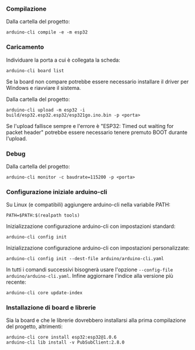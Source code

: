 
### Compilazione
Dalla cartella del progetto:
```
arduino-cli compile -e -m esp32
```

### Caricamento
Individuare la porta a cui è collegata la scheda:
```
arduino-cli board list
```
Se la board non compare potrebbe essere necessario installare il driver per Windows e riavviare il sistema.

Dalla cartella del progetto:
```
arduino-cli upload -m esp32 -i build/esp32.esp32.esp32/esp321go.ino.bin -p <porta>
```
Se l'upload fallisce sempre e l'errore è "ESP32: Timed out waiting for packet header" potrebbe essere necessario tenere premuto BOOT durante l'upload.

### Debug
Dalla cartella del progetto:
```
arduino-cli monitor -c baudrate=115200 -p <porta>
```

### Configurazione iniziale arduino-cli
Su Linux (e compatibili) aggiungere arduino-cli nella variabile PATH:
```
PATH=$PATH:$(realpath tools)
```
Inizializzazione configurazione arduino-cli con impostazioni standard:
```
arduino-cli config init
```
Inizializzazione configurazione arduino-cli con impostazioni personalizzate:
```
arduino-cli config init --dest-file arduino/arduino-cli.yaml
```
In tutti i comandi successivi bisognerà usare l'opzione ```--config-file arduino/arduino-cli.yaml```.
Infine aggiornare l'indice alla versione più recente:
```
arduino-cli core update-index
```

### Installazione di board e librerie
Sia la board e che le librerie dovrebbero installarsi alla prima compilazione del progetto, altrimenti:
```
arduino-cli core install esp32:esp32@1.0.6
arduino-cli lib install -v PubSubClient:2.8.0
```
